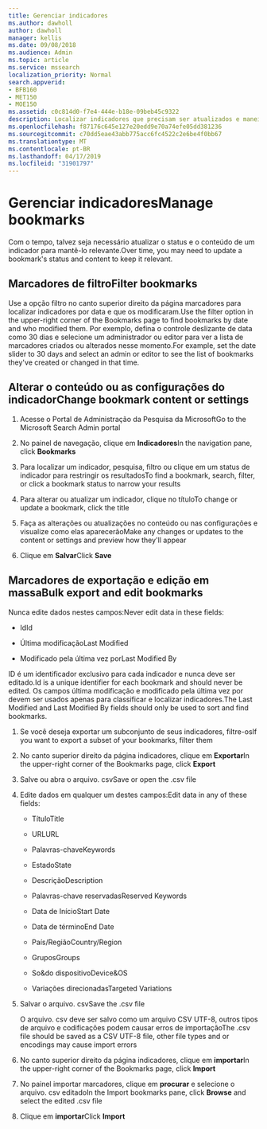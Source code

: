 ```yaml
---
title: Gerenciar indicadores
ms.author: dawholl
author: dawholl
manager: kellis
ms.date: 09/08/2018
ms.audience: Admin
ms.topic: article
ms.service: mssearch
localization_priority: Normal
search.appverid:
- BFB160
- MET150
- MOE150
ms.assetid: c0c814d0-f7e4-444e-b18e-09beb45c9322
description: Localizar indicadores que precisam ser atualizados e maneiras de editar em massa resultados de indicadores para o Microsoft Search
ms.openlocfilehash: f87176c645e127e20edd9e70a74efe05dd381236
ms.sourcegitcommit: c70dd5eae43abb775acc6fc4522c2e6be4f0bb67
ms.translationtype: MT
ms.contentlocale: pt-BR
ms.lasthandoff: 04/17/2019
ms.locfileid: "31901797"
---
```

# <a name="manage-bookmarks"></a><span data-ttu-id="3de15-103">Gerenciar indicadores</span><span class="sxs-lookup"><span data-stu-id="3de15-103">Manage bookmarks</span></span>

<span data-ttu-id="3de15-104">Com o tempo, talvez seja necessário atualizar o status e o conteúdo de um indicador para mantê-lo relevante.</span><span class="sxs-lookup"><span data-stu-id="3de15-104">Over time, you may need to update a bookmark's status and content to keep it relevant.</span></span> 
  
## <a name="filter-bookmarks"></a><span data-ttu-id="3de15-105">Marcadores de filtro</span><span class="sxs-lookup"><span data-stu-id="3de15-105">Filter bookmarks</span></span>

<span data-ttu-id="3de15-106">Use a opção filtro no canto superior direito da página marcadores para localizar indicadores por data e que os modificaram.</span><span class="sxs-lookup"><span data-stu-id="3de15-106">Use the filter option in the upper-right corner of the Bookmarks page to find bookmarks by date and who modified them.</span></span> <span data-ttu-id="3de15-107">Por exemplo, defina o controle deslizante de data como 30 dias e selecione um administrador ou editor para ver a lista de marcadores criados ou alterados nesse momento.</span><span class="sxs-lookup"><span data-stu-id="3de15-107">For example, set the date slider to 30 days and select an admin or editor to see the list of bookmarks they've created or changed in that time.</span></span>
  
## <a name="change-bookmark-content-or-settings"></a><span data-ttu-id="3de15-108">Alterar o conteúdo ou as configurações do indicador</span><span class="sxs-lookup"><span data-stu-id="3de15-108">Change bookmark content or settings</span></span>

1. <span data-ttu-id="3de15-109">Acesse o Portal de Administração da Pesquisa da Microsoft</span><span class="sxs-lookup"><span data-stu-id="3de15-109">Go to the Microsoft Search Admin portal</span></span>
    
2. <span data-ttu-id="3de15-110">No painel de navegação, clique em **Indicadores**</span><span class="sxs-lookup"><span data-stu-id="3de15-110">In the navigation pane, click **Bookmarks**</span></span>
    
3. <span data-ttu-id="3de15-111">Para localizar um indicador, pesquisa, filtro ou clique em um status de indicador para restringir os resultados</span><span class="sxs-lookup"><span data-stu-id="3de15-111">To find a bookmark, search, filter, or click a bookmark status to narrow your results</span></span>
    
4. <span data-ttu-id="3de15-112">Para alterar ou atualizar um indicador, clique no título</span><span class="sxs-lookup"><span data-stu-id="3de15-112">To change or update a bookmark, click the title</span></span>
    
5. <span data-ttu-id="3de15-113">Faça as alterações ou atualizações no conteúdo ou nas configurações e visualize como elas aparecerão</span><span class="sxs-lookup"><span data-stu-id="3de15-113">Make any changes or updates to the content or settings and preview how they'll appear</span></span> 
    
6. <span data-ttu-id="3de15-114">Clique em **Salvar**</span><span class="sxs-lookup"><span data-stu-id="3de15-114">Click **Save**</span></span>
    
## <a name="bulk-export-and-edit-bookmarks"></a><span data-ttu-id="3de15-115">Marcadores de exportação e edição em massa</span><span class="sxs-lookup"><span data-stu-id="3de15-115">Bulk export and edit bookmarks</span></span>

<span data-ttu-id="3de15-116">Nunca edite dados nestes campos:</span><span class="sxs-lookup"><span data-stu-id="3de15-116">Never edit data in these fields:</span></span>
  
- <span data-ttu-id="3de15-117">Id</span><span class="sxs-lookup"><span data-stu-id="3de15-117">Id</span></span>
    
- <span data-ttu-id="3de15-118">Última modificação</span><span class="sxs-lookup"><span data-stu-id="3de15-118">Last Modified</span></span>
    
- <span data-ttu-id="3de15-119">Modificado pela última vez por</span><span class="sxs-lookup"><span data-stu-id="3de15-119">Last Modified By</span></span>
    
<span data-ttu-id="3de15-120">ID é um identificador exclusivo para cada indicador e nunca deve ser editado.</span><span class="sxs-lookup"><span data-stu-id="3de15-120">Id is a unique identifier for each bookmark and should never be edited.</span></span> <span data-ttu-id="3de15-121">Os campos última modificação e modificado pela última vez por devem ser usados apenas para classificar e localizar indicadores.</span><span class="sxs-lookup"><span data-stu-id="3de15-121">The Last Modified and Last Modified By fields should only be used to sort and find bookmarks.</span></span>
  
1. <span data-ttu-id="3de15-122">Se você deseja exportar um subconjunto de seus indicadores, filtre-os</span><span class="sxs-lookup"><span data-stu-id="3de15-122">If you want to export a subset of your bookmarks, filter them</span></span>
    
2. <span data-ttu-id="3de15-123">No canto superior direito da página indicadores, clique em **Exportar**</span><span class="sxs-lookup"><span data-stu-id="3de15-123">In the upper-right corner of the Bookmarks page, click **Export**</span></span>
    
3. <span data-ttu-id="3de15-124">Salve ou abra o arquivo. csv</span><span class="sxs-lookup"><span data-stu-id="3de15-124">Save or open the .csv file</span></span>
    
4. <span data-ttu-id="3de15-125">Edite dados em qualquer um destes campos:</span><span class="sxs-lookup"><span data-stu-id="3de15-125">Edit data in any of these fields:</span></span>
   - <span data-ttu-id="3de15-126">Título</span><span class="sxs-lookup"><span data-stu-id="3de15-126">Title</span></span>
    
   - <span data-ttu-id="3de15-127">URL</span><span class="sxs-lookup"><span data-stu-id="3de15-127">URL</span></span>
    
   - <span data-ttu-id="3de15-128">Palavras-chave</span><span class="sxs-lookup"><span data-stu-id="3de15-128">Keywords</span></span>
    
   - <span data-ttu-id="3de15-129">Estado</span><span class="sxs-lookup"><span data-stu-id="3de15-129">State</span></span>
    
   - <span data-ttu-id="3de15-130">Descrição</span><span class="sxs-lookup"><span data-stu-id="3de15-130">Description</span></span>
    
   - <span data-ttu-id="3de15-131">Palavras-chave reservadas</span><span class="sxs-lookup"><span data-stu-id="3de15-131">Reserved Keywords</span></span>
    
   - <span data-ttu-id="3de15-132">Data de Início</span><span class="sxs-lookup"><span data-stu-id="3de15-132">Start Date</span></span>
    
   - <span data-ttu-id="3de15-133">Data de término</span><span class="sxs-lookup"><span data-stu-id="3de15-133">End Date</span></span>
    
   - <span data-ttu-id="3de15-134">País/Região</span><span class="sxs-lookup"><span data-stu-id="3de15-134">Country/Region</span></span>
    
   - <span data-ttu-id="3de15-135">Grupos</span><span class="sxs-lookup"><span data-stu-id="3de15-135">Groups</span></span>
    
   - <span data-ttu-id="3de15-136">So&amp;do dispositivo</span><span class="sxs-lookup"><span data-stu-id="3de15-136">Device&amp;OS</span></span>
    
   - <span data-ttu-id="3de15-137">Variações direcionadas</span><span class="sxs-lookup"><span data-stu-id="3de15-137">Targeted Variations</span></span>
    
5. <span data-ttu-id="3de15-138">Salvar o arquivo. csv</span><span class="sxs-lookup"><span data-stu-id="3de15-138">Save the .csv file</span></span>

    <span data-ttu-id="3de15-139">O arquivo. csv deve ser salvo como um arquivo CSV UTF-8, outros tipos de arquivo e codificações podem causar erros de importação</span><span class="sxs-lookup"><span data-stu-id="3de15-139">The .csv file should be saved as a CSV UTF-8 file, other file types and or encodings may cause import errors</span></span>
    
6. <span data-ttu-id="3de15-140">No canto superior direito da página indicadores, clique em **importar**</span><span class="sxs-lookup"><span data-stu-id="3de15-140">In the upper-right corner of the Bookmarks page, click **Import**</span></span>
    
7. <span data-ttu-id="3de15-141">No painel importar marcadores, clique em **procurar** e selecione o arquivo. csv editado</span><span class="sxs-lookup"><span data-stu-id="3de15-141">In the Import bookmarks pane, click **Browse** and select the edited .csv file</span></span> 
    
8. <span data-ttu-id="3de15-142">Clique em **importar**</span><span class="sxs-lookup"><span data-stu-id="3de15-142">Click **Import**</span></span>